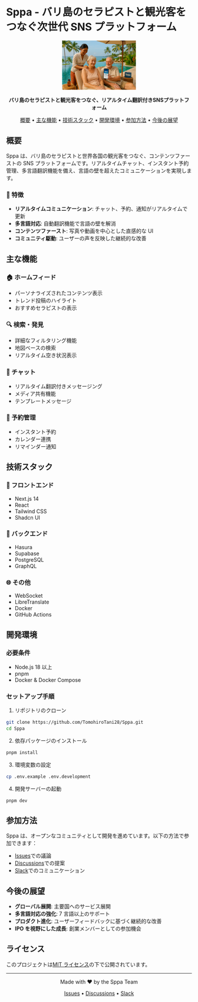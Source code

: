 # Sppa - バリ島のセラピストと観光客をつなぐ次世代 SNS プラットフォーム

<div align="center">
  <img src="public/images/sppa.png" alt="Sppa Logo" width="200"/>
  <br/>
  <p>
    <strong>バリ島のセラピストと観光客をつなぐ、リアルタイム翻訳付きSNSプラットフォーム</strong>
  </p>
  <p>
    <a href="#概要">概要</a> •
    <a href="#主な機能">主な機能</a> •
    <a href="#技術スタック">技術スタック</a> •
    <a href="#開発環境">開発環境</a> •
    <a href="#参加方法">参加方法</a> •
    <a href="#今後の展望">今後の展望</a>
  </p>
</div>

## 概要

Sppa は、バリ島のセラピストと世界各国の観光客をつなぐ、コンテンツファーストの SNS プラットフォームです。リアルタイムチャット、インスタント予約管理、多言語翻訳機能を備え、言語の壁を超えたコミュニケーションを実現します。

### 🌟 特徴

- **リアルタイムコミュニケーション**: チャット、予約、通知がリアルタイムで更新
- **多言語対応**: 自動翻訳機能で言語の壁を解消
- **コンテンツファースト**: 写真や動画を中心とした直感的な UI
- **コミュニティ駆動**: ユーザーの声を反映した継続的な改善

## 主な機能

### 🏠 ホームフィード

- パーソナライズされたコンテンツ表示
- トレンド投稿のハイライト
- おすすめセラピストの表示

### 🔍 検索・発見

- 詳細なフィルタリング機能
- 地図ベースの検索
- リアルタイム空き状況表示

### 💬 チャット

- リアルタイム翻訳付きメッセージング
- メディア共有機能
- テンプレートメッセージ

### 📅 予約管理

- インスタント予約
- カレンダー連携
- リマインダー通知

## 技術スタック

### 🎨 フロントエンド

- Next.js 14
- React
- Tailwind CSS
- Shadcn UI

### 🔧 バックエンド

- Hasura
- Supabase
- PostgreSQL
- GraphQL

### 🌐 その他

- WebSocket
- LibreTranslate
- Docker
- GitHub Actions

## 開発環境

### 必要条件

- Node.js 18 以上
- pnpm
- Docker & Docker Compose

### セットアップ手順

1. リポジトリのクローン

```bash
git clone https://github.com/TomohiroTani28/Sppa.git
cd Sppa
```

2. 依存パッケージのインストール

```bash
pnpm install
```

3. 環境変数の設定

```bash
cp .env.example .env.development
```

4. 開発サーバーの起動

```bash
pnpm dev
```

## 参加方法

Sppa は、オープンなコミュニティとして開発を進めています。以下の方法で参加できます：

- [Issues](https://github.com/TomohiroTani28/Sppa/issues)での議論
- [Discussions](https://github.com/TomohiroTani28/Sppa/discussions)での提案
- [Slack](https://sppaworld.slack.com)でのコミュニケーション

## 今後の展望

- **グローバル展開**: 主要国へのサービス展開
- **多言語対応の強化**: 7 言語以上のサポート
- **プロダクト進化**: ユーザーフィードバックに基づく継続的な改善
- **IPO を視野にした成長**: 創業メンバーとしての参加機会

## ライセンス

このプロジェクトは[MIT ライセンス](LICENSE)の下で公開されています。

---

<div align="center">
  <p>Made with ❤️ by the Sppa Team</p>
  <p>
    <a href="https://github.com/TomohiroTani28/Sppa/issues">Issues</a> •
    <a href="https://github.com/TomohiroTani28/Sppa/discussions">Discussions</a> •
    <a href="https://sppaworld.slack.com">Slack</a>
  </p>
</div>
